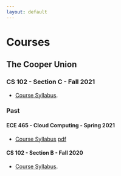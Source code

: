 ```yaml
---
layout: default
---
```


# Courses

## The Cooper Union

### CS 102 - Section C - Fall 2021
* [Course Syllabus](./courses/cs102/2021/cs102-syllabus-fall-2021.html).

### Past

#### ECE 465 - Cloud Computing - Spring 2021
* [Course Syllabus](./courses/ece465/ece465_syllabus_spring_2021.html) [pdf](./courses/ece465/ece465_syllabus_spring_2021.pdf)

#### CS 102 - Section B - Fall 2020
* [Course Syllabus](./courses/cs102/2020/cs102-syllabus-fall-2020.html).

